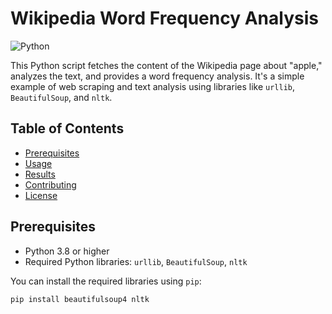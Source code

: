 # Wikipedia Word Frequency Analysis

![Python](https://img.shields.io/badge/Python-3.8%2B-blue)

This Python script fetches the content of the Wikipedia page about "apple," analyzes the text, and provides a word frequency analysis. It's a simple example of web scraping and text analysis using libraries like `urllib`, `BeautifulSoup`, and `nltk`.

## Table of Contents

- [Prerequisites](#prerequisites)
- [Usage](#usage)
- [Results](#results)
- [Contributing](#contributing)
- [License](#license)

## Prerequisites

- Python 3.8 or higher
- Required Python libraries: `urllib`, `BeautifulSoup`, `nltk`

You can install the required libraries using `pip`:

```bash
pip install beautifulsoup4 nltk
